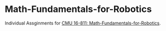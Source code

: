 # Math-Fundamentals-for-Robotics

Individual Assginments for [CMU 16-811: Math-Fundamentals-for-Robotics](https://www.cs.cmu.edu/~me/811/).


